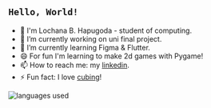 ## `Hello, World!`

<!--
**lochhapu/lochhapu** is a ✨ _special_ ✨ repository because its `README.md` (this file) appears on your GitHub profile.

Here are some ideas to get you started:

- 🔭 I’m currently working on ...
- 🌱 I’m currently learning ...
- 👯 I’m looking to collaborate on ...
- 🤔 I’m looking for help with ...
- 💬 Ask me about ...
- 📫 How to reach me: ...
- 😄 Pronouns: ...
- ⚡ Fun fact: ...
-->
- 👋 I'm Lochana B. Hapugoda - student of computing.
- 🔭 I’m currently working on uni final project.
- 🌱 I’m currently learning Figma & Flutter.
- 😄 For fun I'm learning to make 2d games with Pygame!
- 📫 How to reach me: my [linkedin](https://www.linkedin.com/in/lochana-hapugoda/).
- ⚡ Fun fact: I love [cubing](https://www.youtube.com/@TheCubingDuckie)!

<img alt="languages used" src="https://github-readme-stats.vercel.app/api/top-langs/?username=lochhapu&theme=gruvbox">

